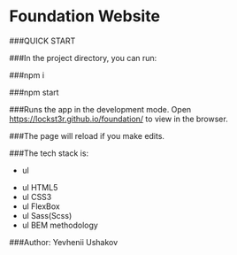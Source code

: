 # Foundation Website

###QUICK START

###In the project directory, you can run:

###npm i

###npm start

###Runs the app in the development mode. Open https://lockst3r.github.io/foundation/ to view in the browser.

###The page will reload if you make edits.

###The tech stack is:

- ul
+ ul HTML5
+ ul CSS3
+ ul FlexBox
+ ul Sass(Scss)
+ ul BEM methodology

###Author:
Yevhenii Ushakov